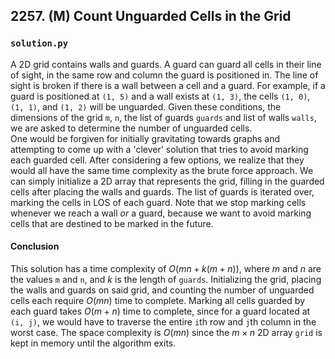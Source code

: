 ## 2257. (M) Count Unguarded Cells in the Grid

### `solution.py`
A 2D grid contains walls and guards. A guard can guard all cells in their line of sight, in the same row and column the guard is positioned in. The line of sight is broken if there is a wall between a cell and a guard. For example, if a guard is positioned at `(1, 5)` and a wall exists at `(1, 3)`, the cells `(1, 0)`, `(1, 1)`, and `(1, 2)` will be unguarded. Given these conditions, the dimensions of the grid `m`, `n`,  the list of guards `guards` and list of walls `walls`, we are asked to determine the number of unguarded cells.  
One would be forgiven for initially gravitating towards graphs and attempting to come up with a 'clever' solution that tries to avoid marking each guarded cell. After considering a few options, we realize that they would all have the same time complexity as the brute force approach. We can simply initialize a 2D array that represents the grid, filling in the guarded cells after placing the walls and guards. The list of guards is iterated over, marking the cells in LOS of each guard. Note that we stop marking cells whenever we reach a wall *or* a guard, because we want to avoid marking cells that are destined to be marked in the future.  

#### Conclusion
This solution has a time complexity of $O(mn + k(m+n))$, where $m$ and $n$ are the values `m` and `n`, and $k$ is the length of `guards`. Initializing the grid, placing the walls and guards on said grid, and counting the number of unguarded cells each require $O(mn)$ time to complete. Marking all cells guarded by each guard takes $O(m+n)$ time to complete, since for a guard located at `(i, j)`, we would have to traverse the entire `i`th row and `j`th column in the worst case. The space complexity is $O(mn)$ since the $m\times n$ 2D array `grid` is kept in memory until the algorithm exits.  
  


